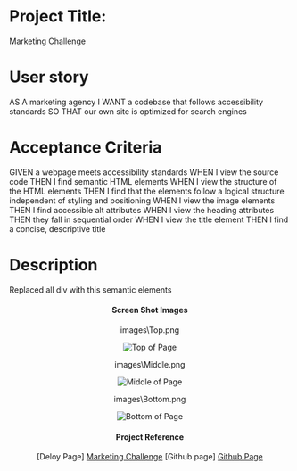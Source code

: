 # Project Title:
Marketing Challenge

# User story
AS A marketing agency
I WANT a codebase that follows accessibility standards
SO THAT our own site is optimized for search engines

# Acceptance Criteria
GIVEN a webpage meets accessibility standards
WHEN I view the source code
THEN I find semantic HTML elements
WHEN I view the structure of the HTML elements
THEN I find that the elements follow a logical structure independent of styling and positioning
WHEN I view the image elements
THEN I find accessible alt attributes
WHEN I view the heading attributes
THEN they fall in sequential order
WHEN I view the title element
THEN I find a concise, descriptive title

# Description
Replaced all div with this semantic elements

<aside>
<footer>
<header>
<main>
<nav>
<section>

# Screen Shot Images
images\Top.png
<figure>
    <img src=".assets/images/Top.jpg" alt="Top of Page">
</figure>

images\Middle.png
<figure>
    <img src=".assets/images/Middle.jpg" alt="Middle of Page">
</figure>

images\Bottom.png
<figure>
    <img src=".assets/images/Bottom.jpg" alt="Bottom of Page">
</figure>

# Project Reference
[Deloy Page] <a href="https://thw2023.github.io/MarketingChallenge1/">Marketing Challenge</a>
[Github page] <a href="https://github.com/Thw2023/MarketingChallenge1.git">Github Page</a>